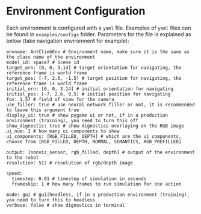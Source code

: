 Environment Configuration
=================
Each environment is configured with a `yaml` file. Examples of `yaml` files can be found in `examples/configs` folder. Parameters for the file is explained as below (take navigation environment for example):

```
envname: AntClimbEnv # Environment name, make sure it is the same as the class name of the environment
model_id: space7 # Scene id
target_orn: [0, 0, 3.14] # target orientation for navigating, the reference frame is world frame
target_pos: [-7, 2.6, -1.5] # target position for navigating, the reference frame is world frame
initial_orn: [0, 0, 3.14] # initial orientation for navigating
initial_pos: [-7, 2.6, 0.5] # initial position for navigating
fov: 1.57 # field of view for the camera
use_filler: true # use neural network filler or not, it is recommended to leave this argument true
display_ui: true # show pygame ui or not, if in a production environment (training), you need to turn this off
show_dignostic: true # show dignostics overlaying on the RGB image
ui_num: 2 # how many ui components to show
ui_components: [RGB_FILLED, DEPTH] # which are the ui components, choose from [RGB_FILLED, DEPTH, NORMAL, SEMANTICS, RGB_PREFILLED]

output: [nonviz_sensor, rgb_filled, depth] # output of the environment to the robot
resolution: 512 # resolution of rgb/depth image

speed:
  timestep: 0.01 # timestep of simulation in seconds
  frameskip: 1 # how many frames to run simulation for one action

mode: gui # gui|headless, if in a production environment (training), you need to turn this to headless
verbose: false # show dignostics in terminal
```
